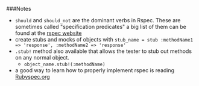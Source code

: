###Notes

* `should` and `should_not` are the dominant verbs in Rspec. These are sometimes called "specification predicates" a big list of them can be found at the [rspec website][1]
* create stubs and mocks of objects with `stub_name = stub :methodName1 => 'response', :methodName2 => 'response'`
* `.stub!` method also available that allows the tester to stub out methods on any normal object.
  * `object_name.stub!(:methodName)`
* a good way to learn how to properly implement rspec is reading [Rubyspec.org][2]

[1]: http://www.rspec.info/
[2]: http://rubyspec.org/
